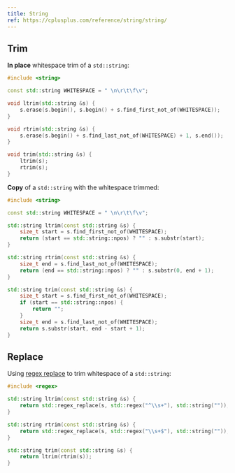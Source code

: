```yaml
---
title: String
ref: https://cplusplus.com/reference/string/string/
---
```


## Trim

**In place** whitespace trim of a `std::string`:

```cpp
#include <string>

const std::string WHITESPACE = " \n\r\t\f\v";

void ltrim(std::string &s) {
    s.erase(s.begin(), s.begin() + s.find_first_not_of(WHITESPACE));
}

void rtrim(std::string &s) {
    s.erase(s.begin() + s.find_last_not_of(WHITESPACE) + 1, s.end());
}

void trim(std::string &s) {
    ltrim(s);
    rtrim(s);
}
```

**Copy** of a `std::string` with the whitespace trimmed:

```cpp
#include <string>

const std::string WHITESPACE = " \n\r\t\f\v";

std::string ltrim(const std::string &s) {
    size_t start = s.find_first_not_of(WHITESPACE);
    return (start == std::string::npos) ? "" : s.substr(start);
}

std::string rtrim(const std::string &s) {
    size_t end = s.find_last_not_of(WHITESPACE);
    return (end == std::string::npos) ? "" : s.substr(0, end + 1);
}

std::string trim(const std::string &s) {
    size_t start = s.find_first_not_of(WHITESPACE);
    if (start == std::string::npos) {
        return "";
    }
    size_t end = s.find_last_not_of(WHITESPACE);
    return s.substr(start, end - start + 1);
}
```

## Replace

Using [regex replace](https://cplusplus.com/reference/regex/regex_replace/)
to trim whitespace of a `std::string`:

```cpp
#include <regex>

std::string ltrim(const std::string &s) {
    return std::regex_replace(s, std::regex("^\\s+"), std::string(""));
}

std::string rtrim(const std::string &s) {
    return std::regex_replace(s, std::regex("\\s+$"), std::string(""));
}

std::string trim(const std::string &s) {
    return ltrim(rtrim(s));
}
```
